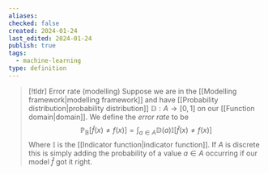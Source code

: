 ```yaml
---
aliases: 
checked: false
created: 2024-01-24
last_edited: 2024-01-24
publish: true
tags:
  - machine-learning
type: definition
---
```

>[!tldr] Error rate (modelling)
>Suppose we are in the [[Modelling framework|modelling framework]] and have [[Probability distribution|probability distribution]] $\mathbb{D}: A \rightarrow [0,1]$ on our [[Function domain|domain]].  We define the *error rate* to be
>$$\mathbb{P}_{\mathbb{B}}[\hat{f}(x) \neq f(x)] = \int_{a \in A} \mathbb{D}(a) \mathbb{I}[\hat{f}(x) \neq f(x)]$$
> Where $\mathbb{I}$ is the [[Indicator function|indicator function]]. If $A$ is discrete this is simply adding the probability of a value $a \in A$ occurring if our model $\hat{f}$ got it right. 

